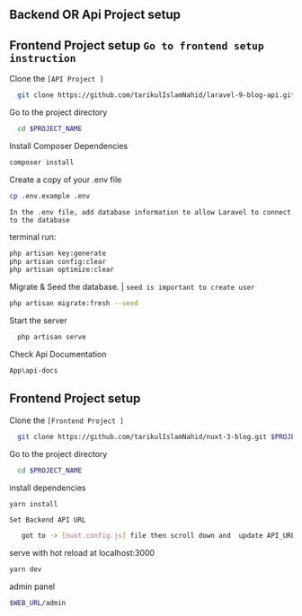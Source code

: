 ## Backend OR Api Project setup 
## Frontend Project setup ```Go to frontend setup instruction``` 

Clone the ```[API Project ]```

```bash
  git clone https://github.com/tarikulIslamNahid/laravel-9-blog-api.git $PROJECT_NAME
```
Go to the project directory

```bash
  cd $PROJECT_NAME
```
 Install Composer Dependencies
 
```bash
composer install
```

Create a copy of your .env file
```bash
cp .env.example .env
```
```In the .env file, add database information to allow Laravel to connect to the database```

terminal run:

```bash
php artisan key:generate
php artisan config:clear
php artisan optimize:clear
``` 
Migrate & Seed the database. | ```seed is important to create user```

```bash
php artisan migrate:fresh --seed
``` 

Start the server

```bash
  php artisan serve
```

Check Api Documentation 

```bash
App\api-docs
``` 


## Frontend Project setup

Clone the ```[Frontend Project ]```

```bash
  git clone https://github.com/tarikulIslamNahid/nuxt-3-blog.git $PROJECT_NAME
```
Go to the project directory

```bash
  cd $PROJECT_NAME
```
 install dependencies
 
```bash
yarn install
```
 
```Set Backend API URL```

```bash
   got to -> [nuxt.config.js] file then scroll down and  update API_URL:  '$BACKEND_URL/api/'
``` 

serve with hot reload at localhost:3000
 
```bash
yarn dev
```

admin panel
 
```bash
$WEB_URL/admin
```
